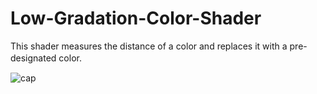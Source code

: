 # Low-Gradation-Color-Shader

This shader measures the distance of a color and replaces it with a pre-designated color.　　

![cap](https://user-images.githubusercontent.com/65954422/82972065-1d045c00-a00f-11ea-9810-cde216f83ef3.PNG)
